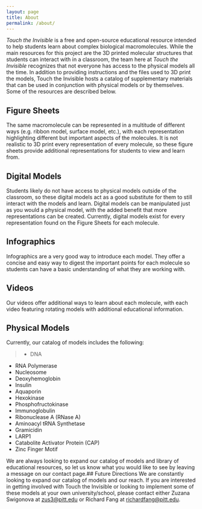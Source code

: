 ```yaml
---
layout: page
title: About
permalink: /about/
---
```

_Touch the Invisible_ is a free and open-source educational resource intended to help students learn about complex biological macromolecules. While the main resources for this project are the 3D printed molecular structures that students can interact with in a classroom, the team here at _Touch the Invisible_ recognizes that not everyone has access to the physical models all the time. In addition to providing instructions and the files used to 3D print the models, Touch the Invisible hosts a catalog of supplementary materials that can be used in conjunction with physical models or by themselves. Some of the resources are described below.
## Figure Sheets
The same macromolecule can be represented in a multitude of different ways (e.g. ribbon model, surface model, etc.), with each representation highlighting different but important aspects of the molecules. It is not realistic to 3D print every representation of every molecule, so these figure sheets provide additional representations for students to view and learn from.
## Digital Models
Students likely do not have access to physical models outside of the classroom, so these digital models act as a good substitute for them to still interact with the models and learn. Digital models can be manipulated just as you would a physical model, with the added benefit that more representations can be created. Currently, digital models exist for every representation found on the Figure Sheets for each molecule.
## Infographics
Infographics are a very good way to introduce each model. They offer a concise and easy way to digest the important points for each molecule so students can have a basic understanding of what they are working with.
## Videos
Our videos offer additional ways to learn about each molecule, with each video featuring rotating models with additional educational information.
## Physical Models
Currently, our catalog of models includes the following:
> + DNA
+ RNA Polymerase
+ Nucleosome
+ Deoxyhemoglobin
+ Insulin
+ Aquaporin
+ Hexokinase
+ Phosphofructokinase
+ Immunoglobulin
+ Ribonuclease A (RNase A)
+ Aminoacyl tRNA Synthetase
+ Gramicidin
+ LARP1
+ Catabolite Activator Protein (CAP)
+ Zinc Finger Motif


We are always looking to expand our catalog of models and library of educational resources, so let us know what you would like to see by leaving a message on our contact page.## Future Directions
We are constantly looking to expand our catalog of models and our reach. If you are interested in getting involved with Touch the Invisible or looking to implement some of these models at your own university/school, please contact either Zuzana Swigonova at [zus3@pitt.edu](mailto:zus3@pitt.edu) or Richard Fang at [richardfang@pitt.edu](mailto:richardfang@pitt.edu).

